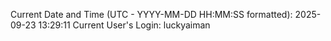 Current Date and Time (UTC - YYYY-MM-DD HH:MM:SS formatted): 2025-09-23 13:29:11
Current User's Login: luckyaiman
